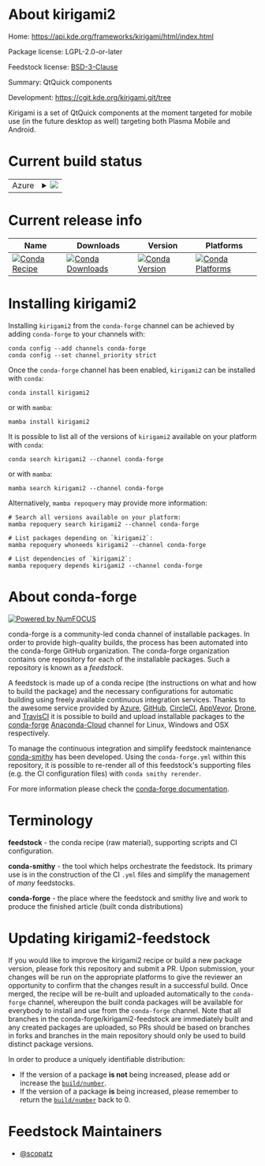About kirigami2
===============

Home: https://api.kde.org/frameworks/kirigami/html/index.html

Package license: LGPL-2.0-or-later

Feedstock license: [BSD-3-Clause](https://github.com/conda-forge/kirigami2-feedstock/blob/main/LICENSE.txt)

Summary: QtQuick components

Development: https://cgit.kde.org/kirigami.git/tree

Kirigami is a set of QtQuick components at the moment targeted for
mobile use (in the future desktop as well) targeting both Plasma Mobile
and Android.


Current build status
====================


<table>
    
  <tr>
    <td>Azure</td>
    <td>
      <details>
        <summary>
          <a href="https://dev.azure.com/conda-forge/feedstock-builds/_build/latest?definitionId=8514&branchName=main">
            <img src="https://dev.azure.com/conda-forge/feedstock-builds/_apis/build/status/kirigami2-feedstock?branchName=main">
          </a>
        </summary>
        <table>
          <thead><tr><th>Variant</th><th>Status</th></tr></thead>
          <tbody><tr>
              <td>linux_64</td>
              <td>
                <a href="https://dev.azure.com/conda-forge/feedstock-builds/_build/latest?definitionId=8514&branchName=main">
                  <img src="https://dev.azure.com/conda-forge/feedstock-builds/_apis/build/status/kirigami2-feedstock?branchName=main&jobName=linux&configuration=linux_64_" alt="variant">
                </a>
              </td>
            </tr>
          </tbody>
        </table>
      </details>
    </td>
  </tr>
</table>

Current release info
====================

| Name | Downloads | Version | Platforms |
| --- | --- | --- | --- |
| [![Conda Recipe](https://img.shields.io/badge/recipe-kirigami2-green.svg)](https://anaconda.org/conda-forge/kirigami2) | [![Conda Downloads](https://img.shields.io/conda/dn/conda-forge/kirigami2.svg)](https://anaconda.org/conda-forge/kirigami2) | [![Conda Version](https://img.shields.io/conda/vn/conda-forge/kirigami2.svg)](https://anaconda.org/conda-forge/kirigami2) | [![Conda Platforms](https://img.shields.io/conda/pn/conda-forge/kirigami2.svg)](https://anaconda.org/conda-forge/kirigami2) |

Installing kirigami2
====================

Installing `kirigami2` from the `conda-forge` channel can be achieved by adding `conda-forge` to your channels with:

```
conda config --add channels conda-forge
conda config --set channel_priority strict
```

Once the `conda-forge` channel has been enabled, `kirigami2` can be installed with `conda`:

```
conda install kirigami2
```

or with `mamba`:

```
mamba install kirigami2
```

It is possible to list all of the versions of `kirigami2` available on your platform with `conda`:

```
conda search kirigami2 --channel conda-forge
```

or with `mamba`:

```
mamba search kirigami2 --channel conda-forge
```

Alternatively, `mamba repoquery` may provide more information:

```
# Search all versions available on your platform:
mamba repoquery search kirigami2 --channel conda-forge

# List packages depending on `kirigami2`:
mamba repoquery whoneeds kirigami2 --channel conda-forge

# List dependencies of `kirigami2`:
mamba repoquery depends kirigami2 --channel conda-forge
```


About conda-forge
=================

[![Powered by
NumFOCUS](https://img.shields.io/badge/powered%20by-NumFOCUS-orange.svg?style=flat&colorA=E1523D&colorB=007D8A)](https://numfocus.org)

conda-forge is a community-led conda channel of installable packages.
In order to provide high-quality builds, the process has been automated into the
conda-forge GitHub organization. The conda-forge organization contains one repository
for each of the installable packages. Such a repository is known as a *feedstock*.

A feedstock is made up of a conda recipe (the instructions on what and how to build
the package) and the necessary configurations for automatic building using freely
available continuous integration services. Thanks to the awesome service provided by
[Azure](https://azure.microsoft.com/en-us/services/devops/), [GitHub](https://github.com/),
[CircleCI](https://circleci.com/), [AppVeyor](https://www.appveyor.com/),
[Drone](https://cloud.drone.io/welcome), and [TravisCI](https://travis-ci.com/)
it is possible to build and upload installable packages to the
[conda-forge](https://anaconda.org/conda-forge) [Anaconda-Cloud](https://anaconda.org/)
channel for Linux, Windows and OSX respectively.

To manage the continuous integration and simplify feedstock maintenance
[conda-smithy](https://github.com/conda-forge/conda-smithy) has been developed.
Using the ``conda-forge.yml`` within this repository, it is possible to re-render all of
this feedstock's supporting files (e.g. the CI configuration files) with ``conda smithy rerender``.

For more information please check the [conda-forge documentation](https://conda-forge.org/docs/).

Terminology
===========

**feedstock** - the conda recipe (raw material), supporting scripts and CI configuration.

**conda-smithy** - the tool which helps orchestrate the feedstock.
                   Its primary use is in the construction of the CI ``.yml`` files
                   and simplify the management of *many* feedstocks.

**conda-forge** - the place where the feedstock and smithy live and work to
                  produce the finished article (built conda distributions)


Updating kirigami2-feedstock
============================

If you would like to improve the kirigami2 recipe or build a new
package version, please fork this repository and submit a PR. Upon submission,
your changes will be run on the appropriate platforms to give the reviewer an
opportunity to confirm that the changes result in a successful build. Once
merged, the recipe will be re-built and uploaded automatically to the
`conda-forge` channel, whereupon the built conda packages will be available for
everybody to install and use from the `conda-forge` channel.
Note that all branches in the conda-forge/kirigami2-feedstock are
immediately built and any created packages are uploaded, so PRs should be based
on branches in forks and branches in the main repository should only be used to
build distinct package versions.

In order to produce a uniquely identifiable distribution:
 * If the version of a package **is not** being increased, please add or increase
   the [``build/number``](https://docs.conda.io/projects/conda-build/en/latest/resources/define-metadata.html#build-number-and-string).
 * If the version of a package **is** being increased, please remember to return
   the [``build/number``](https://docs.conda.io/projects/conda-build/en/latest/resources/define-metadata.html#build-number-and-string)
   back to 0.

Feedstock Maintainers
=====================

* [@scopatz](https://github.com/scopatz/)

